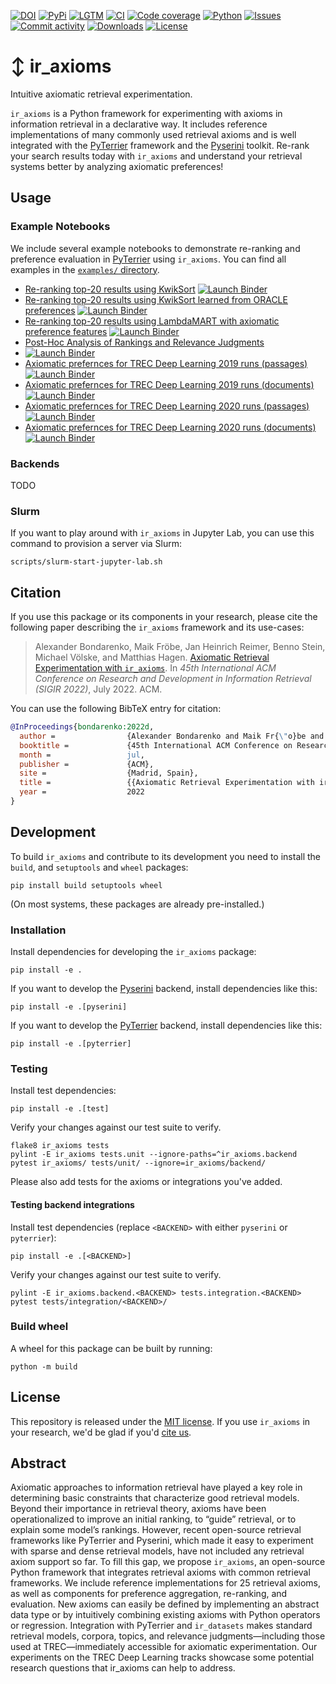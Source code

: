 [![DOI](https://img.shields.io/badge/DOI-10.1145%2F3477495.3531743-blue?style=flat-square)](https://doi.org/10.1145/3477495.3531743)
[![PyPi](https://img.shields.io/pypi/v/ir_axioms?style=flat-square)](https://pypi.org/project/ir_axioms/)
[![LGTM](https://img.shields.io/lgtm/grade/python/github/webis-de/ir_axioms.svg?style=flat-square)](https://lgtm.com/projects/g/webis-de/ir_axioms)
[![CI](https://img.shields.io/github/workflow/status/webis-de/ir_axioms/CI?style=flat-square)](https://github.com/webis-de/ir_axioms/actions?query=workflow%3A"CI")
[![Code coverage](https://img.shields.io/codecov/c/github/webis-de/ir_axioms?style=flat-square)](https://codecov.io/github/webis-de/ir_axioms/)
[![Python](https://img.shields.io/pypi/pyversions/ir_axioms?style=flat-square)](https://pypi.org/project/ir_axioms/)
[![Issues](https://img.shields.io/github/issues/webis-de/ir_axioms?style=flat-square)](https://github.com/webis-de/ir_axioms/issues)
[![Commit activity](https://img.shields.io/github/commit-activity/m/webis-de/ir_axioms?style=flat-square)](https://github.com/webis-de/ir_axioms/commits)
[![Downloads](https://img.shields.io/pypi/dm/ir_axioms?style=flat-square)](https://pypi.org/project/ir_axioms/)
[![License](https://img.shields.io/github/license/webis-de/ir_axioms?style=flat-square)](LICENSE)

# ↕️ ir_axioms

Intuitive axiomatic retrieval experimentation.

`ir_axioms` is a Python framework for experimenting with axioms in information retrieval in a declarative way. 
It includes reference implementations of many commonly used retrieval axioms and is well integrated with the [PyTerrier](https://github.com/terrier-org/pyterrier) framework and the [Pyserini](https://github.com/castorini/pyserini) toolkit.
Re-rank your search results today with `ir_axioms` and understand your retrieval systems better by analyzing
axiomatic preferences!

## Usage

### Example Notebooks

We include several example notebooks to demonstrate re-ranking and preference evaluation in [PyTerrier](https://github.com/terrier-org/pyterrier) using `ir_axioms`.
You can find all examples in the [`examples/` directory](examples).

- [Re-ranking top-20 results using KwikSort](examples/pyterrier_kwiksort.ipynb)
  [![Launch Binder](https://img.shields.io/badge/open%20in-colab-informational?style=flat-square)](https://colab.research.google.com/github/webis-de/ir_axioms/blob/main/examples/pyterrier_kwiksort.ipynb)
- [Re-ranking top-20 results using KwikSort learned from ORACLE preferences](examples/pyterrier_kwiksort_learned.ipynb)
  [![Launch Binder](https://img.shields.io/badge/open%20in-colab-informational?style=flat-square)](https://colab.research.google.com/github/webis-de/ir_axioms/blob/main/examples/pyterrier_kwiksort_learned.ipynb)
- [Re-ranking top-20 results using LambdaMART with axiomatic preference features](examples/pyterrier_ltr_features.ipynb)
  [![Launch Binder](https://img.shields.io/badge/open%20in-colab-informational?style=flat-square)](https://colab.research.google.com/github/webis-de/ir_axioms/blob/main/examples/pyterrier_ltr_features.ipynb)
- [Post-Hoc Analysis of Rankings and Relevance Judgments](examples/pyterrier_post_hoc_analysis_of_runs_and_qrels.ipynb)
- [![Launch Binder](https://img.shields.io/badge/open%20in-colab-informational?style=flat-square)](https://colab.research.google.com/github/webis-de/ir_axioms/blob/main/examples/pyterrier_post_hoc_analysis_of_runs_and_qrels.ipynb)
- [Axiomatic prefernces for TREC Deep Learning 2019 runs (passages)](examples/trec_28_deep_passages_preferences_depth_10.ipynb)
  [![Launch Binder](https://img.shields.io/badge/open%20in-colab-informational?style=flat-square)](https://colab.research.google.com/github/webis-de/ir_axioms/blob/main/examples/trec_28_deep_passages_preferences_depth_10.ipynb)
- [Axiomatic prefernces for TREC Deep Learning 2019 runs (documents)](examples/trec_28_deep_documents_preferences_depth_10.ipynb)
  [![Launch Binder](https://img.shields.io/badge/open%20in-colab-informational?style=flat-square)](https://colab.research.google.com/github/webis-de/ir_axioms/blob/main/examples/trec_28_deep_documents_preferences_depth_10.ipynb)
- [Axiomatic prefernces for TREC Deep Learning 2020 runs (passages)](examples/trec_29_deep_passages_preferences_depth_10.ipynb)
  [![Launch Binder](https://img.shields.io/badge/open%20in-colab-informational?style=flat-square)](https://colab.research.google.com/github/webis-de/ir_axioms/blob/main/examples/trec_29_deep_passages_preferences_depth_10.ipynb)
- [Axiomatic prefernces for TREC Deep Learning 2020 runs (documents)](examples/trec_29_deep_documents_preferences_depth_10.ipynb)
  [![Launch Binder](https://img.shields.io/badge/open%20in-colab-informational?style=flat-square)](https://colab.research.google.com/github/webis-de/ir_axioms/blob/main/examples/trec_29_deep_documents_preferences_depth_10.ipynb)

### Backends

TODO

### Slurm

If you want to play around with `ir_axioms` in Jupyter Lab, you can use this command to provision a server via Slurm:

```shell
scripts/slurm-start-jupyter-lab.sh
```

## Citation

If you use this package or its components in your research, please cite the following paper describing the `ir_axioms`
framework and its use-cases:

> Alexander Bondarenko, Maik Fröbe, Jan Heinrich Reimer, Benno Stein, Michael Völske, and Matthias Hagen. [Axiomatic Retrieval Experimentation with `ir_axioms`](https://webis.de/publications.html?q=ir_axioms#bondarenko_2022d). In _45th International ACM Conference on Research and Development in Information Retrieval (SIGIR 2022)_, July 2022. ACM.

You can use the following BibTeX entry for citation:

```bibtex
@InProceedings{bondarenko:2022d,
  author =                {Alexander Bondarenko and Maik Fr{\"o}be and {Jan Heinrich} Reimer and Benno Stein and Michael V{\"o}lske and Matthias Hagen},
  booktitle =             {45th International ACM Conference on Research and Development in Information Retrieval (SIGIR 2022)},
  month =                 jul,
  publisher =             {ACM},
  site =                  {Madrid, Spain},
  title =                 {{Axiomatic Retrieval Experimentation with ir_axioms}},
  year =                  2022
}
```

## Development

To build `ir_axioms` and contribute to its development you need to install the `build`, and `setuptools` and `wheel` packages:

```shell
pip install build setuptools wheel
```

(On most systems, these packages are already pre-installed.)

### Installation

Install dependencies for developing the `ir_axioms` package:

```shell
pip install -e .
```

If you want to develop the [Pyserini](https://github.com/castorini/pyserini) backend, install dependencies like this:

```shell
pip install -e .[pyserini]
```

If you want to develop the [PyTerrier](https://github.com/terrier-org/pyterrier) backend, install dependencies like
this:

```shell
pip install -e .[pyterrier]
```

### Testing

Install test dependencies:

```shell
pip install -e .[test]
```

Verify your changes against our test suite to verify.

```shell
flake8 ir_axioms tests
pylint -E ir_axioms tests.unit --ignore-paths=^ir_axioms.backend
pytest ir_axioms/ tests/unit/ --ignore=ir_axioms/backend/
```

Please also add tests for the axioms or integrations you've added.

#### Testing backend integrations

Install test dependencies (replace `<BACKEND>` with either `pyserini` or `pyterrier`):

```shell
pip install -e .[<BACKEND>]
```

Verify your changes against our test suite to verify.

```shell
pylint -E ir_axioms.backend.<BACKEND> tests.integration.<BACKEND>
pytest tests/integration/<BACKEND>/
```

### Build wheel

A wheel for this package can be built by running:

```shell
python -m build
```

## License

This repository is released under the [MIT license](LICENSE). If you use `ir_axioms` in your research, we'd be glad if
you'd [cite us](#citation).

## Abstract
Axiomatic approaches to information retrieval have played a key role in determining basic constraints that characterize good retrieval models. Beyond their importance in retrieval theory, axioms have been operationalized to improve an initial ranking, to “guide” retrieval, or to explain some model’s rankings. However, recent open-source retrieval frameworks like PyTerrier and Pyserini, which made it easy to experiment with sparse and dense retrieval models, have not included any retrieval axiom support so far. To fill this gap, we propose `ir_axioms`, an open-source Python framework that integrates retrieval axioms with common retrieval frameworks. We include reference implementations for 25 retrieval axioms, as well as components for preference aggregation, re-ranking, and evaluation. New axioms can easily be defined by implementing an abstract data type or by intuitively combining existing axioms with Python operators or regression. Integration with PyTerrier and `ir_datasets` makes standard retrieval models, corpora, topics, and relevance judgments—including those used at TREC—immediately accessible for axiomatic experimentation. Our experiments on the TREC Deep Learning tracks showcase some potential research questions that ir_axioms can help to address.
